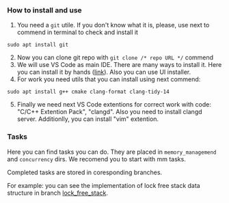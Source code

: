### How to install and use
1. You need a `git` utile. If you don't know what it is, please, use next to commend in terminal to check and install it
```
sudo apt install git
```
2. Now you can clone git repo with `git clone /* repo URL */` commend
3. We will use VS Code as main IDE. There are many ways to install it. Here you can install it by hands ([link](https://code.visualstudio.com/)). Also you can use UI installer.
4. For work you need utils that you can install using next commend:
```
sudo apt install g++ cmake clang-format clang-tidy-14
```
5. Finally we need next VS Code extentions for correct work with code: "C/C++ Extention Pack", "clangd". Also you need to install clangd server. Additionlly, you can install "vim" extention.

### Tasks
Here you can find tasks you can do. They are placed in `memory_managemend` and `concurrency` dirs. We recomend you to start with mm tasks.

Completed tasks are stored in coresponding branches. 

For example: you can see the implementation of lock free stack data structure in branch [lock_free_stack](https://github.com/SANEKDASH/MMAndConcurrecnyWorkspace/tree/lock_free_stack). 
